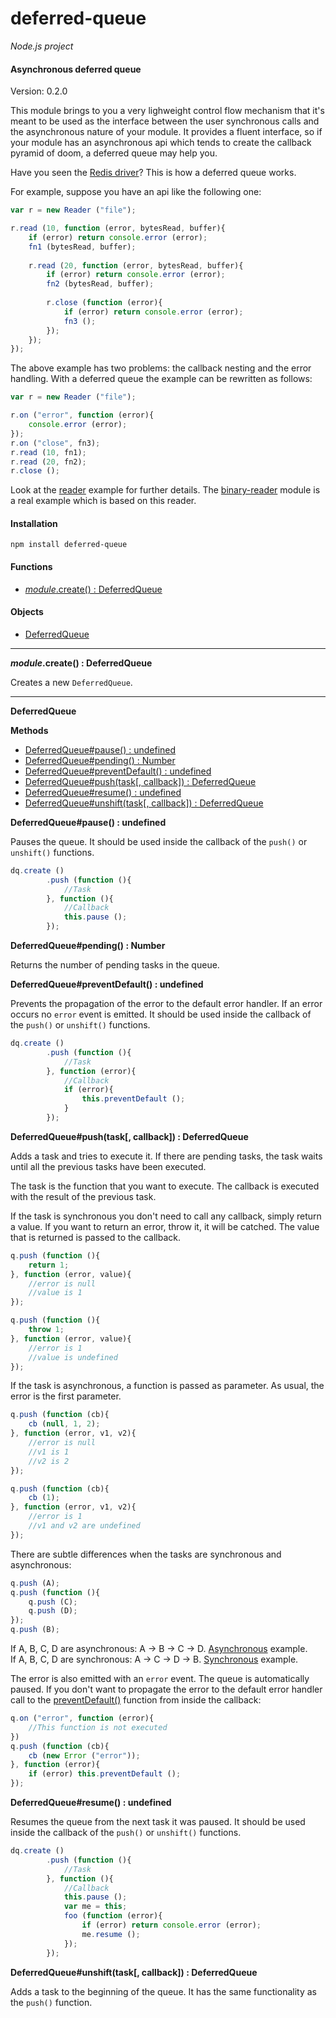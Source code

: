 deferred-queue
==============

_Node.js project_

#### Asynchronous deferred queue ####

Version: 0.2.0

This module brings to you a very lighweight control flow mechanism that it's meant to be used as the interface between the user synchronous calls and the asynchronous nature of your module. It provides a fluent interface, so if your module has an asynchronous api which tends to create the callback pyramid of doom, a deferred queue may help you.

Have you seen the [Redis driver](https://github.com/mranney/node_redis)? This is how a deferred queue works.

For example, suppose you have an api like the following one:

```javascript
var r = new Reader ("file");

r.read (10, function (error, bytesRead, buffer){
	if (error) return console.error (error);
	fn1 (bytesRead, buffer);
	
	r.read (20, function (error, bytesRead, buffer){
		if (error) return console.error (error);
		fn2 (bytesRead, buffer);
		
		r.close (function (error){
			if (error) return console.error (error);
			fn3 ();
		});
	});
});
```

The above example has two problems: the callback nesting and the error handling. With a deferred queue the example can be rewritten as follows:

```javascript
var r = new Reader ("file");

r.on ("error", function (error){
	console.error (error);
});
r.on ("close", fn3);
r.read (10, fn1);
r.read (20, fn2);
r.close ();
```

Look at the [reader](https://github.com/gagle/node-deferred-queue/blob/master/examples/reader.js) example for further details. The [binary-reader](https://github.com/gagle/node-binary-reader) module is a real example which is based on this reader.

#### Installation ####

```
npm install deferred-queue
```

#### Functions ####

- [_module_.create() : DeferredQueue](#create)

#### Objects ####

- [DeferredQueue](#deferredqueue)

---

<a name="create"></a>
___module_.create() : DeferredQueue__

Creates a new `DeferredQueue`.

---

<a name="deferredqueue"></a>
__DeferredQueue__

__Methods__

- [DeferredQueue#pause() : undefined](#pause)
- [DeferredQueue#pending() : Number](#pending)
- [DeferredQueue#preventDefault() : undefined](#preventDefault)
- [DeferredQueue#push(task[, callback]) : DeferredQueue](#push)
- [DeferredQueue#resume() : undefined](#resume)
- [DeferredQueue#unshift(task[, callback]) : DeferredQueue](#unshift)

<a name="pause"></a>
__DeferredQueue#pause() : undefined__

Pauses the queue. It should be used inside the callback of the `push()` or `unshift()` functions.

```javascript
dq.create ()
		.push (function (){
			//Task
		}, function (){
			//Callback
			this.pause ();
		});
```

<a name="pending"></a>
__DeferredQueue#pending() : Number__

Returns the number of pending tasks in the queue.

<a name="preventDefault"></a>
__DeferredQueue#preventDefault() : undefined__

Prevents the propagation of the error to the default error handler. If an error occurs no `error` event is emitted. It should be used inside the callback of the `push()` or `unshift()` functions.

```javascript
dq.create ()
		.push (function (){
			//Task
		}, function (error){
			//Callback
			if (error){
				this.preventDefault ();
			}
		});
```

<a name="push"></a>
__DeferredQueue#push(task[, callback]) : DeferredQueue__

Adds a task and tries to execute it. If there are pending tasks, the task waits until all the previous tasks have been executed.

The task is the function that you want to execute. The callback is executed with the result of the previous task.

If the task is synchronous you don't need to call any callback, simply return a value. If you want to return an error, throw it, it will be catched. The value that is returned is passed to the callback.

```javascript
q.push (function (){
	return 1;
}, function (error, value){
	//error is null
	//value is 1
});
```

```javascript
q.push (function (){
	throw 1;
}, function (error, value){
	//error is 1
	//value is undefined
});
```

If the task is asynchronous, a function is passed as parameter. As usual, the error is the first parameter.

```javascript
q.push (function (cb){
	cb (null, 1, 2);
}, function (error, v1, v2){
	//error is null
	//v1 is 1
	//v2 is 2
});
```

```javascript
q.push (function (cb){
	cb (1);
}, function (error, v1, v2){
	//error is 1
	//v1 and v2 are undefined
});
```

There are subtle differences when the tasks are synchronous and asynchronous:

```javascript
q.push (A);
q.push (function (){
	q.push (C);
	q.push (D);
});
q.push (B);
```

If A, B, C, D are asynchronous: A → B → C → D. [Asynchronous](https://github.com/gagle/node-deferred-queue/blob/master/examples/asynchronous.js) example.  
If A, B, C, D are synchronous: A → C → D → B. [Synchronous](https://github.com/gagle/node-deferred-queue/blob/master/examples/synchronous.js) example.  

The error is also emitted with an `error` event. The queue is automatically paused. If you don't want to propagate the error to the default error handler call to the [preventDefault()](#preventdefault) function from inside the callback:

```javascript
q.on ("error", function (error){
	//This function is not executed
})
q.push (function (cb){
	cb (new Error ("error"));
}, function (error){
	if (error) this.preventDefault ();
});
```

<a name="resume"></a>
__DeferredQueue#resume() : undefined__

Resumes the queue from the next task it was paused. It should be used inside the callback of the `push()` or `unshift()` functions.

```javascript
dq.create ()
		.push (function (){
			//Task
		}, function (){
			//Callback
			this.pause ();
			var me = this;
			foo (function (error){
				if (error) return console.error (error);
				me.resume ();
			});
		});
```

<a name="unshift"></a>
__DeferredQueue#unshift(task[, callback]) : DeferredQueue__

Adds a task to the beginning of the queue. It has the same functionality as the `push()` function.